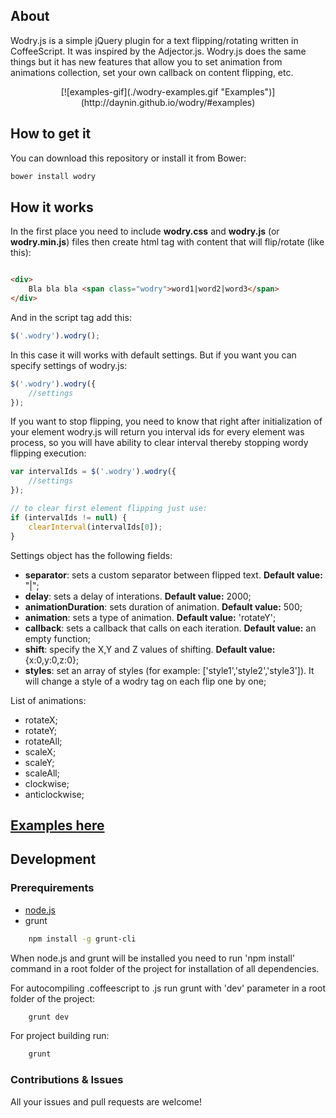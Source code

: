 ## About

Wodry.js is a simple jQuery plugin for a text flipping/rotating written in CoffeeScript. It was inspired by the Adjector.js. Wodry.js does the same things but it has new features that allow you to set animation from animations collection, set your own callback on content flipping, etc.

<center>[![examples-gif](./wodry-examples.gif "Examples")](http://daynin.github.io/wodry/#examples)</center>

## How to get it

You can download this repository or install it from Bower:

```bash
bower install wodry
```

## How it works

In the first place you need to include **wodry.css** and **wodry.js** (or **wodry.min.js**) files then create html tag with content that will flip/rotate (like this):

```html

<div>
    Bla bla bla <span class="wodry">word1|word2|word3</span>
</div>

```

And in the script tag add this:

```javascript
$('.wodry').wodry();
```

In this case it will works with default settings. But if you want you can specify settings of wodry.js:

```javascript
$('.wodry').wodry({
    //settings
});
```

If you want to stop flipping, you need to know that right after initialization of your element wodry.js will return you interval ids for every element was process, so you will have ability to clear interval thereby stopping wordy flipping execution:

```javascript
var intervalIds = $('.wodry').wodry({
    //settings
});

// to clear first element flipping just use:
if (intervalIds != null) {
    clearInterval(intervalIds[0]);
}
```

Settings object has the following fields:

- **separator**: sets a custom separator between flipped text. **Default value:** "|";
- **delay**: sets a delay of interations. **Default value:** 2000;
- **animationDuration**: sets duration of animation. **Default value:** 500;
- **animation**: sets a type of animation. **Default value:** 'rotateY';
- **callback**: sets a callback that calls on each iteration. **Default value:** an empty function;
- **shift**: specify the X,Y and Z values of shifting. **Default value:** {x:0,y:0,z:0};
- **styles**: set an array of styles (for example: ['style1','style2','style3']). It will change a style of a wodry tag on each flip one by one;

List of animations:

- rotateX;
- rotateY;
- rotateAll;
- scaleX;
- scaleY;
- scaleAll;
- clockwise;
- anticlockwise;

## [Examples here](http://daynin.github.io/wodry/#examples)

## Development

### Prerequirements

- [node.js](http://nodejs.org/)
- grunt
    
```bash
    npm install -g grunt-cli
```

When node.js and grunt will be installed you need to run 'npm install' command in a root folder of the project for installation of all dependencies.

For autocompiling .coffeescript to .js run grunt with 'dev' parameter in a root folder of the project:
```bash
    grunt dev
```
For project building run:
```bash
    grunt
```
### Contributions & Issues

All your issues and pull requests are welcome!

